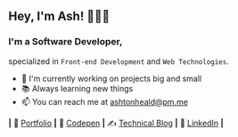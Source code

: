 ## Hey, I'm Ash! 👋👨‍💻
### I'm a Software Developer,
specialized in `Front-end Development` and `Web Technologies`.

- 🌱 I'm currently working on projects big and small
- 📚 Always learning new things
- 📫 You can reach me at ashtonheald@pm.me

**|** 💼 [Portfolio][website] **|**
🎨 [Codepen][code] **|**
✍️ [Technical Blog][blog] **|**
👔 [LinkedIn][link] **|**

[blog]: https://blog.ashthe.dev
[code]: https://codepen.io/ashthedev
[link]: https://www.linkedin.com/in/ashtonheald/
[website]: https://ashthe.dev

